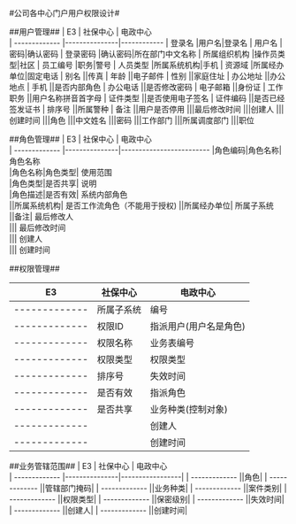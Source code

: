 #公司各中心门户用户权限设计#

##用户管理##
| E3            | 社保中心      | 电政中心   
| ------------- |---------------|------------
| 登录名 |用户名|登录名
| 用户名 |密码|确认密码
| 登录密码 |确认密码|所在部门中文名称
| 所属组织机构 |操作员类型|社区
| 员工编号 |职务|警号
| 人员类型 |所属系统机构|手机
| 资源域 |所属经办单位|固定电话
| 别名 ||传真
| 年龄 ||电子邮件
| 性别 ||家庭住址
| 办公地址 ||办公地点
| 手机 ||是否内部角色
| 办公电话 ||是否修改密码
| 电子邮箱 ||身份证
| 工作职务 ||用户名称拼音首字母
| 证件类型 ||是否使用电子签名
| 证件编码 ||是否已经签发证书
| 排序号 ||所属警种
| 备注 ||用户是否停用
|||最后修改时间
|||创建人
|||创建时间
|||角色
|||中文姓名
|||密码
|||工作部门
|||所属调度部门
|||职位


##角色管理##
| E3            | 社保中心      | 电政中心                     
| ------------- |---------------|-------------------------
|角色编码|角色名称| 角色名称                     
|角色名称|角色类型| 使用范围                     
|角色类型|是否共享| 说明                         
|角色描述|是否有效| 系统内部角色                 
||所属系统机构| 是否工作流角色（不能用于授权)
||所属经办单位| 所属子系统                   
||备注| 最后修改人                   
||| 最后修改时间                 
||| 创建人                       
||| 创建时间                     

##权限管理##

| E3            | 社保中心      | 电政中心                     
| ------------- |---------------|-----------------|
| ------------- |所属子系统|编号|
| ------------- |权限ID|指派用户(用户名是角色)|
| ------------- |权限名称|业务表编号|
| ------------- |权限类型|权限类型|
| ------------- |排序号|失效时间|
| ------------- |是否有效|指派角色|
| ------------- |是否共享|业务种类(控制对象)|
| ------------- ||创建人|
| ------------- ||创建时间|

##业务管辖范围##
| E3            | 社保中心      | 电政中心                     
| ------------- |---------------|-----------------|
| ------------- ||角色|
| ------------- ||管辖部门掩码|
| ------------- ||业务种类|
| ------------- ||案件类别|
| ------------- ||权限类型|
| ------------- ||保密级别|
| ------------- ||失效时间|
| ------------- ||创建人|
| ------------- ||创建时间|
